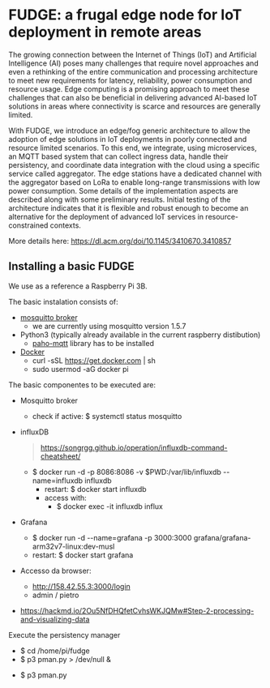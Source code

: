 # FUDGE: a frugal edge node for IoT deployment in remote areas

The growing connection between the Internet of Things (IoT) and Artificial Intelligence (AI) poses many challenges that require novel approaches and even a rethinking of the entire communication and processing architecture to meet new requirements for latency, reliability, power consumption and resource usage. Edge computing  is a promising approach to meet these challenges that can also be beneficial in delivering advanced AI-based IoT solutions in areas where connectivity is scarce and resources are generally limited.

With FUDGE, we introduce an edge/fog generic architecture to allow the adoption of edge solutions in IoT deployments in poorly connected and resource limited scenarios. To this end, we integrate, using microservices, an MQTT based system that can collect ingress data, handle their persistency, and coordinate data integration with the cloud using a specific service called aggregator.  The edge stations have a dedicated channel with the aggregator based on LoRa to enable long-range transmissions with low power consumption. Some details of the implementation aspects are described along with some preliminary results. Initial testing of the architecture indicates that it is flexible and robust enough to become an alternative for the deployment of advanced IoT services in resource-constrained contexts.

More details here: https://dl.acm.org/doi/10.1145/3410670.3410857

## Installing a basic FUDGE
We use as a reference a Raspberry Pi 3B.

The basic instalation consists of:

* [mosquitto broker](https://mosquitto.org)
    - we are currently using mosquitto version 1.5.7
* Python3 (typically already available in the current raspberry distibution)
    - [paho-mqtt](https://pypi.org/project/paho-mqtt/) library has to be installed
* [Docker](https://www.raspberrypi.org/blog/docker-comes-to-raspberry-pi/)
    - curl -sSL https://get.docker.com | sh
    - sudo usermod -aG docker pi

The basic componentes to be executed are:

* Mosquitto broker
    - check if active: $ systemctl status mosquitto

* influxDB
    > https://songrgg.github.io/operation/influxdb-command-cheatsheet/
    - $ docker run -d -p 8086:8086  -v $PWD:/var/lib/influxdb --name=influxdb influxdb
        * restart: $ docker start influxdb
        * access with: 
            - $ docker exec -it influxdb influx
        
* Grafana
    - $ docker run -d --name=grafana -p 3000:3000 grafana/grafana-arm32v7-linux:dev-musl 
    * restart: $ docker start grafana
- Accesso da browser: 
    - http://158.42.55.3:3000/login
    - admin / pietro

- https://hackmd.io/2Ou5NfDHQfetCvhsWKJQMw#Step-2-processing-and-visualizing-data


Execute the persistency manager
* $ cd /home/pi/fudge
* $ p3 pman.py  > /dev/null &
- $ p3 pman.py 

